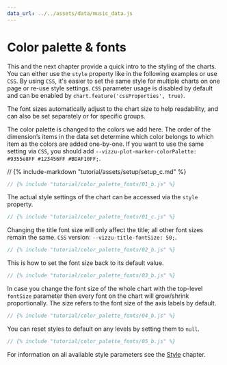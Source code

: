 ```yaml
---
data_url: ../../assets/data/music_data.js
---
```


# Color palette & fonts

This and the next chapter provide a quick intro to the styling of the charts.
You can either use the `style` property like in the following examples or use
`CSS`. By using `CSS`, it's easier to set the same style for multiple charts on
one page or re-use style settings. `CSS` parameter usage is disabled by default
and can be enabled by `chart.feature('cssProperties', true)`.

The font sizes automatically adjust to the chart size to help readability, and
can also be set separately or for specific groups.

The color palette is changed to the colors we add here. The order of the
dimension’s items in the data set determine which color belongs to which item as
the colors are added one-by-one. If you want to use the same setting via `CSS`,
you should add
`--vizzu-plot-marker-colorPalette: #9355e8FF #123456FF #BDAF10FF;`.

<div id="tutorial_01"></div>

// {% include-markdown "tutorial/assets/setup/setup_c.md" %}

```javascript
// {% include "tutorial/color_palette_fonts/01_b.js" %}
```

The actual style settings of the chart can be accessed via the `style` property.

```javascript
// {% include "tutorial/color_palette_fonts/01_c.js" %}
```

Changing the title font size will only affect the title; all other font sizes
remain the same. `CSS` version: `--vizzu-title-fontSize: 50;`.

<div id="tutorial_02"></div>

```javascript
// {% include "tutorial/color_palette_fonts/02_b.js" %}
```

This is how to set the font size back to its default value.

<div id="tutorial_03"></div>

```javascript
// {% include "tutorial/color_palette_fonts/03_b.js" %}
```

In case you change the font size of the whole chart with the top-level
`fontSize` parameter then every font on the chart will grow/shrink
proportionally. The size refers to the font size of the axis labels by default.

<div id="tutorial_04"></div>

```javascript
// {% include "tutorial/color_palette_fonts/04_b.js" %}
```

You can reset styles to default on any levels by setting them to `null`.

<div id="tutorial_05"></div>

```javascript
// {% include "tutorial/color_palette_fonts/05_b.js" %}
```

For information on all available style parameters see the [Style](./style.md)
chapter.

<script src="../snippet.js"></script>
